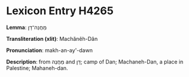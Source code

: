 # Lexicon Entry H4265

**Lemma**: מַחֲנֵה־דָן

**Transliteration (xlit)**: Machănêh-Dân

**Pronunciation**: makh-an-ay'-dawn

**Description**:
from מַחֲנֶה and דָּן; camp of Dan; Machaneh-Dan, a place in Palestine; Mahaneh-dan.
